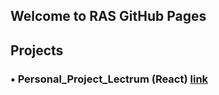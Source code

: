 ## Welcome to RAS GitHub Pages



## Projects
### • Personal_Project_Lectrum (React) [link](https://ras.pp.ua/React_Personal_Project_Lectrum/)
